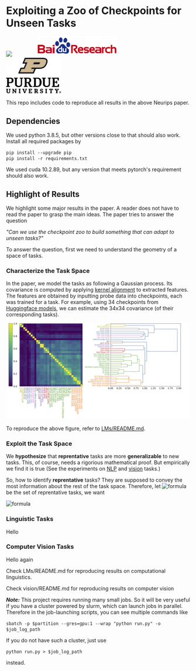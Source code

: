 # Exploiting a Zoo of Checkpoints for Unseen Tasks  

<p align="left">
<img src="https://upload.wikimedia.org/wikipedia/en/thumb/0/08/Logo_for_Conference_on_Neural_Information_Processing_Systems.svg/1200px-Logo_for_Conference_on_Neural_Information_Processing_Systems.svg.png" width=200>
&nbsp; &nbsp; &nbsp; &nbsp; &nbsp; &nbsp; &nbsp; &nbsp
<img src="pics/baidu-research-logo.png" width=220>
&nbsp; &nbsp; &nbsp; &nbsp; &nbsp; &nbsp; &nbsp; &nbsp
<img src="pics/purdue_logo.png" width=150>
</p>

This repo includes code to reproduce all results in the above Neurips paper.

## Dependencies
We used python 3.8.5, but other versions close to that should also work. Install all required packages by
```
pip install --upgrade pip
pip install -r requirements.txt
```
We used cuda 10.2.89, but any version that meets pytorch's requirement should also work.


## Highlight of Results

We highlight some major results in the paper. A reader does not have to read the paper to grasp the main ideas. The paper tries to answer the question

*"Can we use the checkpoint zoo to build something that can adapt to unseen tasks?"*

To answer the question, first we need to understand the geometry of a space of tasks.

### Characterize the Task Space

In the paper, we model the tasks as following a Gaussian process. Its covariance is computed by applying [kernel alignment](https://proceedings.neurips.cc/paper/2001/file/1f71e393b3809197ed66df836fe833e5-Paper.pdf) to extracted features. The features are obtained by inputting probe data into checkpoints, each was trained for a task. For example, using 34 checkpoints from [Huggingface models](https://huggingface.co/models), we can estimate the 34x34 covariance (of their corresponding tasks).
<p align="center">
<img src="pics/dendrogram.png" width=500>
</p>

To reproduce the above figure, refer to [LMs/README.md](LMs/README.md).

### Exploit the Task Space

We **hypothesize** that **reprentative** tasks are more **generalizable** to new tasks. This, of course, needs a rigorious mathematical proof. But empirically we find it is true (See the experiments on [NLP](#Linguistic-Tasks) and [vision](#Computer-Vision-Tasks) tasks.)

So, how to identify **reprentative** tasks? They are supposed to convey the most information about the rest of the task space. Therefore, let ![formula](https://render.githubusercontent.com/render/math?math=S) be the set of reprentative tasks, we want

![formula](https://render.githubusercontent.com/render/math?math=\max_SI)

### Linguistic Tasks

Hello

### Computer Vision Tasks

Hello again

Check LMs/README.md for reproducing results on computational linguistics.

Check vision/README.md for reproducing results on computer vision

***Note:*** This project requires running many small jobs. So it will be very useful if you have a cluster powered by slurm, which can launch jobs in parallel. Therefore in the job-launching scripts, you can see multiple commands like
```
sbatch -p $partition --gres=gpu:1 --wrap "python run.py" -o $job_log_path
```
If you do not have such a cluster, just use
```
python run.py > $job_log_path
```
instead.
